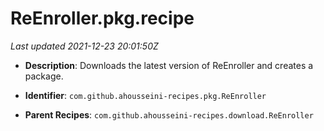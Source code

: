 # ReEnroller.pkg.recipe

_Last updated 2021-12-23 20:01:50Z_

- **Description**: Downloads the latest version of ReEnroller and creates a package.

- **Identifier**: `com.github.ahousseini-recipes.pkg.ReEnroller`

- **Parent Recipes**: `com.github.ahousseini-recipes.download.ReEnroller`
